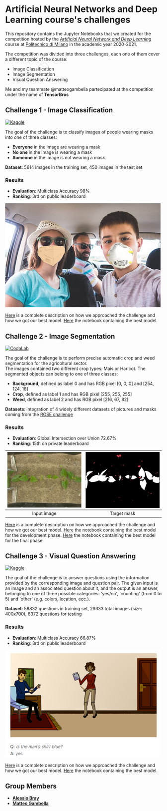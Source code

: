 # Artificial Neural Networks and Deep Learning course's challenges

This repository contains the Jupyter Notebooks that we created for the competition hosted by the [*Artificial Neural Network and Deep Learning*](http://chrome.ws.dei.polimi.it/index.php?title=Artificial_Neural_Networks_and_Deep_Learning) course at [Politecnico di Milano](https://www.polimi.it/) in the academic year 2020-2021.

The competition was divided into three challenges, each one of them cover a different topic of the course:
- Image Classification
- Image Segmentation
- Visual Question Answering

Me and my teammate @matteogambella partecipated at the competition under the name of **TensorBros**

## Challenge 1 - Image Classification
[![Kaggle](https://img.shields.io/badge/open-kaggle-blue)](https://www.kaggle.com/c/artificial-neural-networks-and-deep-learning-2020/overview)

The goal of the challenge is to classify images of people wearing masks into one of three classes:
- **Everyone** in the image are wearing a mask
- **No one** in the image is wearing a mask
- **Someone** in the image is not wearing a mask.

**Dataset**: 5614 images in the training set, 450 images in the test set

### Results

- **Evaluation**: Multiclass Accuracy 98%
- **Ranking**: 3rd on public leaderboard

<img src="img/challenge1.jpg" width="500"/>

[Here](https://github.com/AlessioBray/Artificial-Neural-Networks-and-Deep-Learning-course-challenge/blob/main/Challenge%201/Challenge_1_report.pdf) is a complete description on how we approached the challenge and how we got our best model. [Here](https://github.com/AlessioBray/Artificial-Neural-Networks-and-Deep-Learning-course-challenge/blob/main/Challenge%201/TensorBros_Challenge_1.ipynb) the notebook containing the best model.

## Challenge 2 - Image Segmentation
[![CodaLab](https://img.shields.io/badge/open-CodaLab-green)](https://competitions.codalab.org/competitions/27176)

The goal of the challenge is to perform precise automatic crop and weed segmentation for the agricoltural sector.\
The images contained two different crop types: Mais or Haricot.
The segmented objects can belong to one of three classes:
- **Background**, defined as label 0 and has RGB pixel [0, 0, 0] and [254, 124, 18]
- **Crop**, defined as label 1 and has RGB pixel [255, 255, 255]
- **Weed**, defined as label 2 and has RGB pixel [216, 67, 82]

**Datasets**: integration of 4 widely different datasets of pictures and masks coming from the [ROSE challenge](http://challenge-rose.fr/en/home/)

### Results

- **Evaluation**: Global Intersection over Union 72.67%
- **Ranking**: 15th on private leaderboard

| <img src="img/challenge2.jpg" width="400"/> | <img src="img/challenge2_mask.jpg" width="400"/> |
|:---:|:---:| 
| Input image | Target mask |

[Here](https://github.com/AlessioBray/Artificial-Neural-Networks-and-Deep-Learning-course-challenge/blob/main/Challenge%202/Challenge_2_report.pdf) is a complete description on how we approached the challenge and how we got our best model. [Here](https://github.com/AlessioBray/Artificial-Neural-Networks-and-Deep-Learning-course-challenge/blob/main/Challenge%202/TensorBros_Challenge_2.ipynb) the notebook containing the best model for the development phase. [Here](https://github.com/AlessioBray/Artificial-Neural-Networks-and-Deep-Learning-course-challenge/blob/main/Challenge%202/TensorBros_Challenge_2_NEW_DATA.ipynb) the notebook containing the best model for the final phase. 

## Challenge 3 - Visual Question Answering
[![Kaggle](https://img.shields.io/badge/open-kaggle-blue)](https://www.kaggle.com/c/anndl-2020-vqa/overview)

The goal of the challenge is to answer questions using the information provided by the corresponding image and question pair. The given input is an image and an associated question about it, and the output is an answer, belonging to one of three possible categories: 'yes/no', 'counting' (from 0 to 5) and 'other' (e.g. colors, location, ecc.).

**Dataset**: 58832 questions in training set, 29333 total images (size: 400x700), 6372 questions for testing

### Results

- **Evaluation**: Multiclass Accuracy 66.87%
- **Ranking**: 3rd on public leaderboard

<img src="img/challenge3.jpg" width="500"/>

[Here](https://github.com/AlessioBray/Artificial-Neural-Networks-and-Deep-Learning-course-challenge/blob/main/Challenge%203/Challenge_3_report.pdf) is a complete description on how we approached the challenge and how we got our best model. [Here](https://github.com/AlessioBray/Artificial-Neural-Networks-and-Deep-Learning-course-challenge/blob/main/Challenge%203/TensorBros_Challenge_3.ipynb) the notebook containing the best model.

## Group Members
- [__Alessio Bray__](https://github.com/AlessioBray)
- [__Matteo Gambella__](https://github.com/matteogambella)
